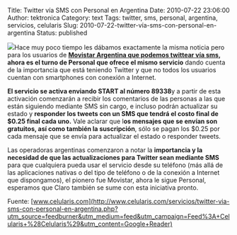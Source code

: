 Title: Twitter vía SMS con Personal en Argentina
Date: 2010-07-22 23:06:00
Author: tektronica
Category: text
Tags: twitter, sms, personal, argentina, servicios, celularis
Slug: 2010-07-22-twitter-vía-sms-con-personal-en-argentina
Status: published

![](http://media.tumblr.com/tumblr_l5zr1qtiYX1qctm3h.png)Hace muy poco
tiempo les dábamos exactamente la misma noticia pero para los usuarios
de **[Movistar Argentina que podemos twittear vía
sms](http://www.celularis.com/servicios/twittear-via-sms-movistar-argentina.php),
ahora es el turno de Personal que ofrece el mismo servicio** dando
cuenta de la importancia que está teniendo Twitter y que no todos los
usuarios cuentan con smartphones con conexión a Internet.



</p>

**El servicio se activa enviando START al número 89338**y a partir de
esta activación comenzarán a recibir los comentarios de las personas a
las que están siguiendo mediante SMS sin cargo, e incluso podrán
actualizar su estado y **responder los tweets con un SMS que tendrá el
costo final de \$0.25 final cada uno.** Vale aclarar que l**os mensajes
que se envían son gratuitos, así como también la suscripción**, sólo se
pagan los \$0.25 por cada mensaje que se envía para actualizar el estado
o responder tweets.



</p>

Las operadoras argentinas comenzaron a notar la **importancia y la
necesidad de que las actualizaciones para Twitter sean mediante SMS**
para que cualquiera pueda usar el servicio desde su teléfono (más allá
de las aplicaciones nativas o del tipo de teléfono o de la conexión a
Internet que dispongamos), el pionero fue Movistar, ahora le sigue
Personal, esperamos que Claro también se sume con esta iniciativa
pronto.



</p>

Fuente:
[www.celularis.com](http://www.celularis.com/servicios/twitter-via-sms-con-personal-en-argentina.php?utm_source=feedburner&utm_medium=feed&utm_campaign=Feed%3A+Celularis+%28Celularis%29&utm_content=Google+Reader)

</p>

